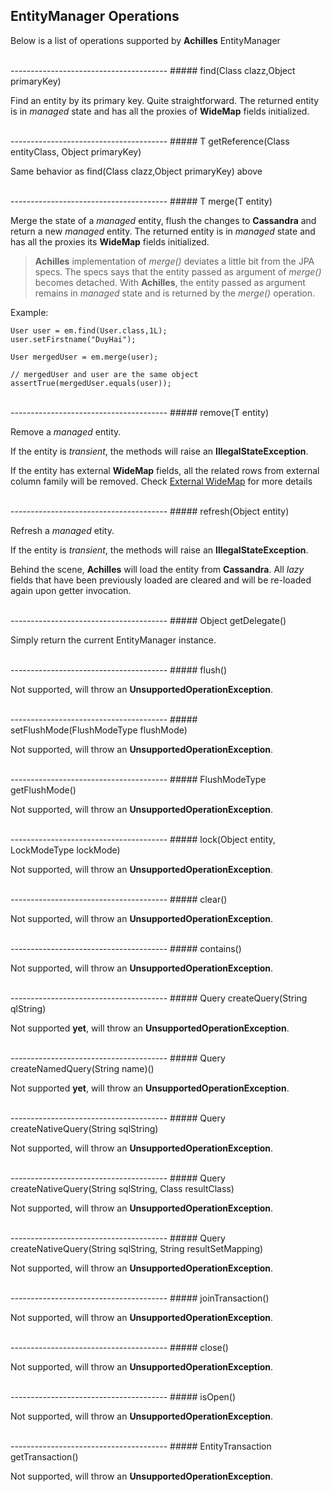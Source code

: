 ## EntityManager Operations

 Below is a list of operations supported by **Achilles** EntityManager

<br/>
---------------------------------------  
##### find(Class<T> clazz,Object primaryKey)

 Find an entity by its primary key. Quite straightforward. The returned entity is in *managed* state and has all the proxies 
 of **WideMap** fields initialized.

 <br/>
---------------------------------------  
##### T getReference(Class<T> entityClass, Object primaryKey) 

 Same behavior as find(Class<T> clazz,Object primaryKey) above

<br/> 
---------------------------------------  
##### T merge(T entity)

 Merge the state of a *managed* entity, flush the changes to **Cassandra** and return a new *managed* entity. The 
 returned entity is in *managed* state and has all the proxies its **WideMap** fields initialized.
 
> **Achilles** implementation of *merge()* deviates a little bit from the JPA specs. The specs says that the entity 
> passed as argument of *merge()* becomes detached. With **Achilles**, the entity passed as argument remains in
> *managed* state and is returned by the *merge()* operation.
 
 Example:
 
	User user = em.find(User.class,1L);
	user.setFirstname("DuyHai");

	User mergedUser = em.merge(user);

	// mergedUser and user are the same object
	assertTrue(mergedUser.equals(user));

<br/>	
---------------------------------------  
##### remove(T entity)

 Remove a *managed* entity. 

 If the entity is *transient*, the methods will raise an **IllegalStateException**.

 If the entity has external **WideMap** fields, all the related rows from external column family will be removed.
 Check [External WideMap][externalWideMap] for more details

<br/> 
---------------------------------------  
##### refresh(Object entity)  
 
 Refresh a *managed* etity. 
 
 If the entity is *transient*, the methods will raise an **IllegalStateException**.
 
 Behind the scene, **Achilles** will load the entity from **Cassandra**. All *lazy* fields that have been previously loaded
 are cleared and will be re-loaded again upon getter invocation.

<br/> 
---------------------------------------  
##### Object getDelegate()

 Simply return the current EntityManager instance.

<br/> 
---------------------------------------  
##### flush() 

 Not supported, will throw an **UnsupportedOperationException**.
	 
<br/>
---------------------------------------  
##### setFlushMode(FlushModeType flushMode) 

 Not supported, will throw an **UnsupportedOperationException**.

<br/>
---------------------------------------  
##### FlushModeType getFlushMode() 

 Not supported, will throw an **UnsupportedOperationException**.

<br/>
---------------------------------------  
##### lock(Object entity, LockModeType lockMode) 

 Not supported, will throw an **UnsupportedOperationException**.

<br/>
---------------------------------------  
##### clear() 

 Not supported, will throw an **UnsupportedOperationException**.

<br/>
---------------------------------------  
##### contains() 

 Not supported, will throw an **UnsupportedOperationException**. 

<br/>
---------------------------------------  
##### Query createQuery(String qlString)

 Not supported **yet**, will throw an **UnsupportedOperationException**. 

<br/> 
---------------------------------------  
##### Query createNamedQuery(String name)() 

 Not supported **yet**, will throw an **UnsupportedOperationException**. 

<br/> 
---------------------------------------  
##### Query createNativeQuery(String sqlString) 

 Not supported, will throw an **UnsupportedOperationException**. 

<br/> 
---------------------------------------  
##### Query createNativeQuery(String sqlString, Class resultClass) 

 Not supported, will throw an **UnsupportedOperationException**.  

<br/> 
---------------------------------------  
##### Query createNativeQuery(String sqlString, String resultSetMapping) 

 Not supported, will throw an **UnsupportedOperationException**.  

<br/> 
---------------------------------------  
##### joinTransaction()

 Not supported, will throw an **UnsupportedOperationException**.  

<br/> 
---------------------------------------  
##### close()

 Not supported, will throw an **UnsupportedOperationException**.   

<br/> 
---------------------------------------  
##### isOpen()

 Not supported, will throw an **UnsupportedOperationException**.    

<br/> 
---------------------------------------  
##### EntityTransaction getTransaction()

 Not supported, will throw an **UnsupportedOperationException**.
 

[quickTuto]: /doanduyhai/achilles/tree/master/documentation/quickTuto.markdown	
[annotations]: /doanduyhai/achilles/tree/master/documentation/annotations.markdown
[emOperations]: /doanduyhai/achilles/tree/master/documentation/emOperations.markdown
[collectionsAndMaps]: /doanduyhai/achilles/tree/master/documentation/collectionsAndMaps.markdown
[dirtyCheck]: /doanduyhai/achilles/tree/master/documentation/dirtyCheck.markdown
[wideMapAPI]: /doanduyhai/achilles/tree/master/documentation/wideMapAPI.markdown
[internalWideMap]: /doanduyhai/achilles/tree/master/documentation/internalWideMap.markdown
[externalWideMap]: /doanduyhai/achilles/tree/master/documentation/externalWideMap.markdown
[cfDirectMapping]: /doanduyhai/achilles/tree/master/documentation/cfDirectMapping.markdown
[multiComponentKey]: /doanduyhai/achilles/tree/master/documentation/multiComponentKey.markdown
[joinColumns]: /doanduyhai/achilles/tree/master/documentation/joinColumns.markdown
[manualCFCreation]:  /doanduyhai/achilles/tree/master/documentation/manualCFCreation.markdown